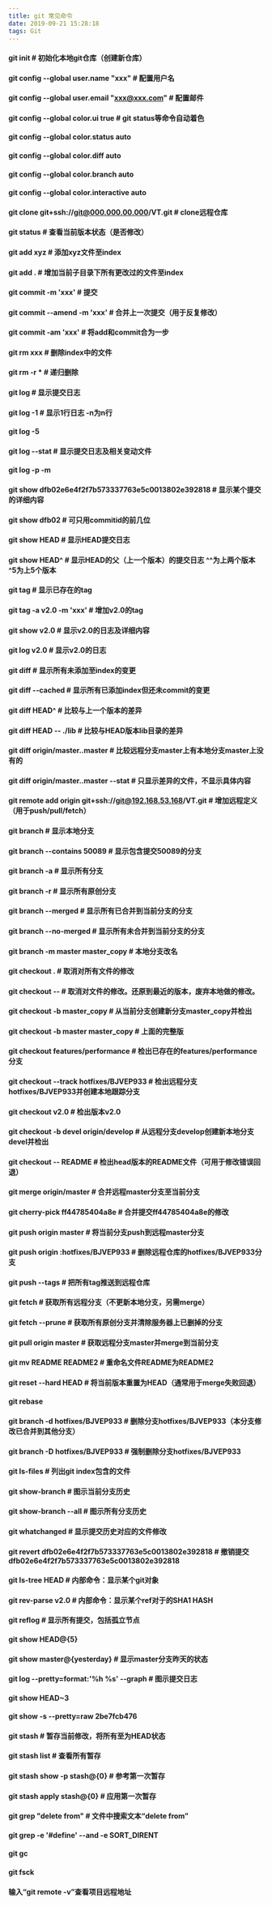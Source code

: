 ```yaml
---
title: git 常见命令
date: 2019-09-21 15:28:18
tags: Git
---
```



#### git init                                                  # 初始化本地git仓库（创建新仓库）
#### git config --global user.name "xxx"                       # 配置用户名
#### git config --global user.email "xxx@xxx.com"              # 配置邮件
#### git config --global color.ui true                         # git status等命令自动着色
#### git config --global color.status auto
#### git config --global color.diff auto
#### git config --global color.branch auto
#### git config --global color.interactive auto
#### git clone git+ssh://git@000.000.00.000/VT.git             # clone远程仓库
#### git status                                                # 查看当前版本状态（是否修改）
#### git add xyz                                               # 添加xyz文件至index
#### git add .                                                 # 增加当前子目录下所有更改过的文件至index
#### git commit -m 'xxx'                                       # 提交
#### git commit --amend -m 'xxx'                               # 合并上一次提交（用于反复修改）
#### git commit -am 'xxx'                                      # 将add和commit合为一步
#### git rm xxx                                                # 删除index中的文件
#### git rm -r *                                               # 递归删除
#### git log                                                   # 显示提交日志
#### git log -1                                                # 显示1行日志 -n为n行
#### git log -5
#### git log --stat                                            # 显示提交日志及相关变动文件
#### git log -p -m
#### git show dfb02e6e4f2f7b573337763e5c0013802e392818         # 显示某个提交的详细内容
#### git show dfb02                                            # 可只用commitid的前几位
#### git show HEAD                                             # 显示HEAD提交日志
#### git show HEAD^                                            # 显示HEAD的父（上一个版本）的提交日志 ^^为上两个版本 ^5为上5个版本
#### git tag                                                   # 显示已存在的tag
#### git tag -a v2.0 -m 'xxx'                                  # 增加v2.0的tag
#### git show v2.0                                             # 显示v2.0的日志及详细内容
#### git log v2.0                                              # 显示v2.0的日志
#### git diff                                                  # 显示所有未添加至index的变更
#### git diff --cached                                         # 显示所有已添加index但还未commit的变更
#### git diff HEAD^                                            # 比较与上一个版本的差异
#### git diff HEAD -- ./lib                                    # 比较与HEAD版本lib目录的差异
#### git diff origin/master..master                            # 比较远程分支master上有本地分支master上没有的
#### git diff origin/master..master --stat                     # 只显示差异的文件，不显示具体内容
#### git remote add origin git+ssh://git@192.168.53.168/VT.git # 增加远程定义（用于push/pull/fetch）
#### git branch                                                # 显示本地分支
#### git branch --contains 50089                               # 显示包含提交50089的分支
#### git branch -a                                             # 显示所有分支
#### git branch -r                                             # 显示所有原创分支
#### git branch --merged                                       # 显示所有已合并到当前分支的分支
#### git branch --no-merged                                    # 显示所有未合并到当前分支的分支
#### git branch -m master master_copy                          # 本地分支改名
#### git checkout .		 	                          # 取消对所有文件的修改
#### git checkout -- <file>				 	  # 取消对文件的修改。还原到最近的版本，废弃本地做的修改。
#### git checkout -b master_copy                               # 从当前分支创建新分支master_copy并检出
#### git checkout -b master master_copy                        # 上面的完整版
#### git checkout features/performance                         # 检出已存在的features/performance分支
#### git checkout --track hotfixes/BJVEP933                    # 检出远程分支hotfixes/BJVEP933并创建本地跟踪分支
#### git checkout v2.0                                         # 检出版本v2.0
#### git checkout -b devel origin/develop                      # 从远程分支develop创建新本地分支devel并检出
#### git checkout -- README                                    # 检出head版本的README文件（可用于修改错误回退）
#### git merge origin/master                                   # 合并远程master分支至当前分支
#### git cherry-pick ff44785404a8e                             # 合并提交ff44785404a8e的修改
#### git push origin master                                    # 将当前分支push到远程master分支
#### git push origin :hotfixes/BJVEP933                        # 删除远程仓库的hotfixes/BJVEP933分支
#### git push --tags                                           # 把所有tag推送到远程仓库
#### git fetch                                                 # 获取所有远程分支（不更新本地分支，另需merge）
#### git fetch --prune                                         # 获取所有原创分支并清除服务器上已删掉的分支
#### git pull origin master                                    # 获取远程分支master并merge到当前分支
#### git mv README README2                                     # 重命名文件README为README2
#### git reset --hard HEAD                                     # 将当前版本重置为HEAD（通常用于merge失败回退）
#### git rebase
#### git branch -d hotfixes/BJVEP933                           # 删除分支hotfixes/BJVEP933（本分支修改已合并到其他分支）
#### git branch -D hotfixes/BJVEP933                           # 强制删除分支hotfixes/BJVEP933
#### git ls-files                                              # 列出git index包含的文件
#### git show-branch                                           # 图示当前分支历史
#### git show-branch --all                                     # 图示所有分支历史
#### git whatchanged                                           # 显示提交历史对应的文件修改
#### git revert dfb02e6e4f2f7b573337763e5c0013802e392818       # 撤销提交dfb02e6e4f2f7b573337763e5c0013802e392818
#### git ls-tree HEAD                                          # 内部命令：显示某个git对象
#### git rev-parse v2.0                                        # 内部命令：显示某个ref对于的SHA1 HASH
#### git reflog                                                # 显示所有提交，包括孤立节点
#### git show HEAD@{5}
#### git show master@{yesterday}                               # 显示master分支昨天的状态
#### git log --pretty=format:'%h %s' --graph                   # 图示提交日志
#### git show HEAD~3
#### git show -s --pretty=raw 2be7fcb476
#### git stash                                                 # 暂存当前修改，将所有至为HEAD状态
#### git stash list                                            # 查看所有暂存
#### git stash show -p stash@{0}                               # 参考第一次暂存
#### git stash apply stash@{0}                                 # 应用第一次暂存
#### git grep "delete from"                                    # 文件中搜索文本“delete from”
#### git grep -e '#define' --and -e SORT_DIRENT
#### git gc
#### git fsck
#### 输入“git remote -v”查看项目远程地址